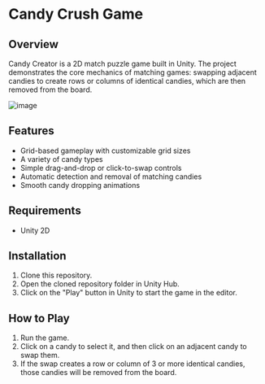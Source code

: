 # Candy Crush Game

## Overview
Candy Creator is a 2D match puzzle game built in Unity. The project demonstrates the core mechanics of matching games: swapping adjacent candies to create rows or columns of identical candies, which are then removed from the board.

  ![image](https://github.com/bozkuya/Candy_Crush_Game/assets/129911627/25c9659a-1574-4c7e-a2d3-b4ec7fbbd5ca)


## Features
- Grid-based gameplay with customizable grid sizes
- A variety of candy types
- Simple drag-and-drop or click-to-swap controls
- Automatic detection and removal of matching candies
- Smooth candy dropping animations

## Requirements
- Unity 2D

## Installation
1. Clone this repository.
2. Open the cloned repository folder in Unity Hub.
3. Click on the "Play" button in Unity to start the game in the editor.

## How to Play
1. Run the game.
2. Click on a candy to select it, and then click on an adjacent candy to swap them.
3. If the swap creates a row or column of 3 or more identical candies, those candies will be removed from the board.


